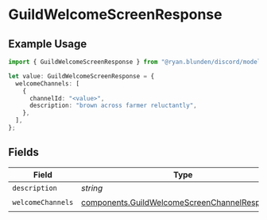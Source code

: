 # GuildWelcomeScreenResponse

## Example Usage

```typescript
import { GuildWelcomeScreenResponse } from "@ryan.blunden/discord/models/components";

let value: GuildWelcomeScreenResponse = {
  welcomeChannels: [
    {
      channelId: "<value>",
      description: "brown across farmer reluctantly",
    },
  ],
};
```

## Fields

| Field                                                                                                          | Type                                                                                                           | Required                                                                                                       | Description                                                                                                    |
| -------------------------------------------------------------------------------------------------------------- | -------------------------------------------------------------------------------------------------------------- | -------------------------------------------------------------------------------------------------------------- | -------------------------------------------------------------------------------------------------------------- |
| `description`                                                                                                  | *string*                                                                                                       | :heavy_minus_sign:                                                                                             | N/A                                                                                                            |
| `welcomeChannels`                                                                                              | [components.GuildWelcomeScreenChannelResponse](../../models/components/guildwelcomescreenchannelresponse.md)[] | :heavy_check_mark:                                                                                             | N/A                                                                                                            |